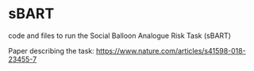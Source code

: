 # sBART
code and files to run the Social Balloon Analogue Risk Task (sBART)

Paper describing the task: https://www.nature.com/articles/s41598-018-23455-7 
